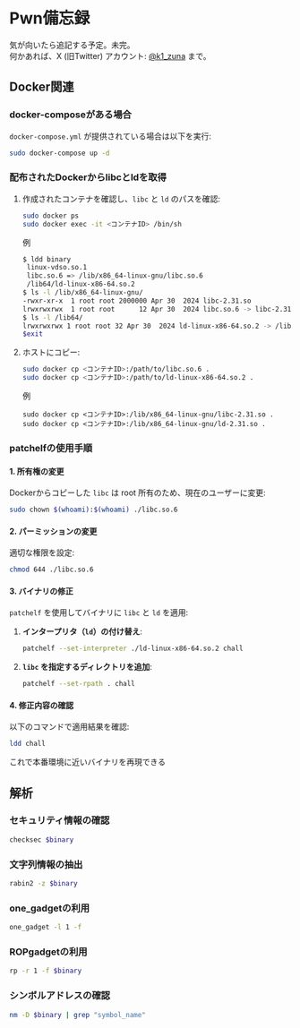 # Pwn備忘録

気が向いたら追記する予定。未完。  
何かあれば、X (旧Twitter) アカウント: [@k1_zuna](https://x.com/k1_zuna) まで。

## Docker関連

### docker-composeがある場合
`docker-compose.yml` が提供されている場合は以下を実行:  
```bash
sudo docker-compose up -d
```

### 配布されたDockerからlibcとldを取得

1. 作成されたコンテナを確認し、`libc` と `ld` のパスを確認:  
   ```bash
   sudo docker ps
   sudo docker exec -it <コンテナID> /bin/sh
   ```
   例
   ```bash
   $ ldd binary
	linux-vdso.so.1 
	libc.so.6 => /lib/x86_64-linux-gnu/libc.so.6 
	/lib64/ld-linux-x86-64.so.2 
   $ ls -l /lib/x86_64-linux-gnu/ 
   -rwxr-xr-x  1 root root 2000000 Apr 30  2024 libc-2.31.so
   lrwxrwxrwx  1 root root      12 Apr 30  2024 libc.so.6 -> libc-2.31.so
   $ ls -l /lib64/
   lrwxrwxrwx 1 root root 32 Apr 30  2024 ld-linux-x86-64.so.2 -> /lib/x86_64-linux-gnu/ld-2.31.so
   $exit
   ```

2. ホストにコピー:  
   ```bash
   sudo docker cp <コンテナID>:/path/to/libc.so.6 .
   sudo docker cp <コンテナID>:/path/to/ld-linux-x86-64.so.2 .
   ```
   例
   ```
   sudo docker cp <コンテナID>:/lib/x86_64-linux-gnu/libc-2.31.so .
   sudo docker cp <コンテナID>:/lib/x86_64-linux-gnu/ld-2.31.so .
   ```

### patchelfの使用手順

#### 1. 所有権の変更
Dockerからコピーした `libc` は root 所有のため、現在のユーザーに変更:  
```bash
sudo chown $(whoami):$(whoami) ./libc.so.6
```

#### 2. パーミッションの変更
適切な権限を設定:  
```bash
chmod 644 ./libc.so.6
```

#### 3. バイナリの修正
`patchelf` を使用してバイナリに `libc` と `ld` を適用:

1. **インタープリタ（`ld`）の付け替え**:  
   ```bash
   patchelf --set-interpreter ./ld-linux-x86-64.so.2 chall
   ```

2. **`libc` を指定するディレクトリを追加**:  
   ```bash
   patchelf --set-rpath . chall
   ```

#### 4. 修正内容の確認
以下のコマンドで適用結果を確認:  
```bash
ldd chall
```

これで本番環境に近いバイナリを再現できる

## 解析

### セキュリティ情報の確認
```bash
checksec $binary
```

### 文字列情報の抽出
```bash
rabin2 -z $binary
```

### one_gadgetの利用
```bash
one_gadget -l 1 -f
```

### ROPgadgetの利用
```bash
rp -r 1 -f $binary
```

### シンボルアドレスの確認
```bash
nm -D $binary | grep "symbol_name"
```

